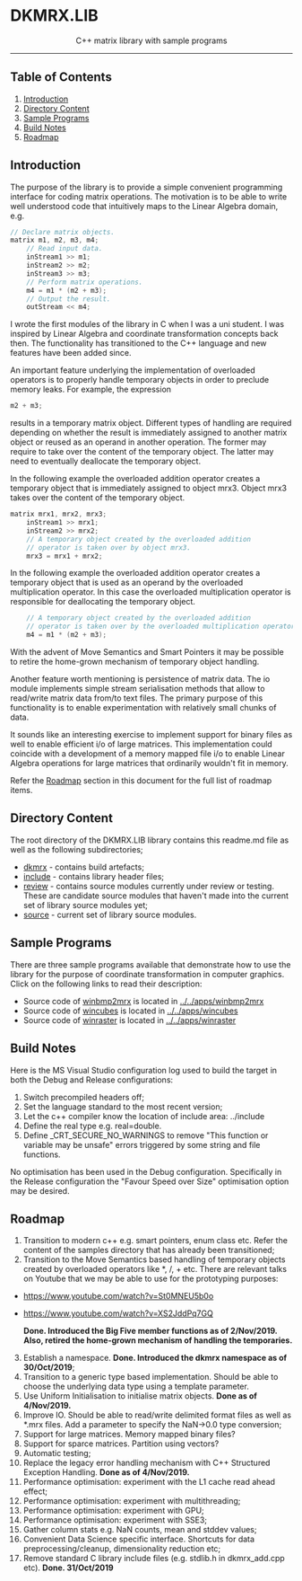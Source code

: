 # DKMRX.LIB
<p align="center">C++ matrix library with sample programs</p>

___

## Table of Contents
1. [Introduction](#introduction)
2. [Directory Content](#directory-content)
3. [Sample Programs](#sample-programs)
4. [Build Notes](#build-notes)
5. [Roadmap](#roadmap)

## Introduction

The purpose of the library is to provide a simple convenient programming interface for coding matrix operations. The motivation is to be able to write well understood code that intuitively maps to the Linear Algebra domain, e.g.
```C++
// Declare matrix objects.
matrix m1, m2, m3, m4;
    // Read input data.
    inStream1 >> m1;
    inStream2 >> m2;
    inStream3 >> m3;
    // Perform matrix operations.
    m4 = m1 * (m2 + m3);
    // Output the result.
    outStream << m4;
```

I wrote the first modules of the library in C when I was a uni student. I was inspired by Linear Algebra and coordinate transformation concepts back then. The functionality has transitioned to the C++ language and new features have been added since.

 An important feature underlying the implementation of overloaded operators is to properly handle temporary objects in order to preclude memory leaks. For example, the expression
```C++
m2 + m3;
```
results in a temporary matrix object. Different types of handling are required depending on whether the result is immediately assigned to another matrix object or reused as an operand in another operation. The former may require to take over the content of the temporary object. The latter may need to eventually deallocate the temporary object.

In the following example the overloaded addition operator creates a temporary object that is immediately assigned to object mrx3. Object mrx3 takes over the content of the temporary object.
```C++
matrix mrx1, mrx2, mrx3;
	inStream1 >> mrx1;
	inStream2 >> mrx2;
	// A temporary object created by the overloaded addition
	// operator is taken over by object mrx3.
	mrx3 = mrx1 + mrx2;
```

In the following example the overloaded addition operator creates a temporary object that is used as an operand by the overloaded multiplication operator. In this case the overloaded multiplication operator is responsible for deallocating the temporary object.
```C++
	// A temporary object created by the overloaded addition
	// operator is taken over by the overloaded multiplication operator.
	m4 = m1 * (m2 + m3);
```

With the advent of Move Semantics and Smart Pointers it may be possible to retire the home-grown mechanism of temporary object handling. 

Another feature worth mentioning is persistence of matrix data. The io module implements simple stream serialisation methods that allow to read/write matrix data from/to text files. The primary purpose of this functionality is to enable experimentation with relatively small chunks of data. 

It sounds like an interesting exercise to implement support for binary files as well to enable efficient i/o of large matrices. This implementation could coincide with a development of a memory mapped file i/o to enable Linear Algebra operations for large matrices that ordinarily wouldn't fit in memory.

Refer the [Roadmap](#roadmap) section in this document for the full list of roadmap items.


## Directory Content
 The root directory of the DKMRX.LIB library contains this readme.md file as well as the following subdirectories;

 * [dkmrx](dkmrx) - contains build artefacts;
 * [include](include) - contains library header files;
 * [review](review) - contains source modules currently under review or testing. These are candidate source modules that haven't made into the current set of library source modules yet;
 * [source](source) - current set of library source modules.


## Sample Programs

There are three sample programs available that demonstrate how to use the library for the purpose of coordinate transformation in computer graphics. Click on the following links to read their description:
 * Source code of [winbmp2mrx](../../apps/winbmp2mrx) is located in [../../apps/winbmp2mrx](../../apps/winbmp2mrx)
 * Source code of [wincubes](../../apps/wincubes) is located in [../../apps/wincubes](../../apps/wincubes)
 * Source code of [winraster](../../apps/winraster) is located in [../../apps/winraster](../../apps/winraster)
 
## Build Notes

Here is the MS Visual Studio configuration log used to build the target in both the Debug and Release configurations:
1. Switch precompiled headers off;
2. Set the language standard to the most recent version;
3. Let the c++ compiler know the location of include area: ../include
4. Define the real type e.g. real=double.
5. Define _CRT_SECURE_NO_WARNINGS to remove "This function or variable may be unsafe" errors triggered by some string and file functions.

No optimisation has been used in the Debug configuration. Specifically in the Release configuration the "Favour Speed over Size" optimisation option may be desired.

## Roadmap

1. Transition to modern c++ e.g. smart pointers, enum class etc. Refer the content of the samples directory that has already been transitioned;
2. Transition to the Move Semantics based handling of temporary objects created by overloaded operators like *, /, + etc. There are relevant talks on Youtube that we may be able to use for the prototyping purposes:
 - https://www.youtube.com/watch?v=St0MNEU5b0o
 - https://www.youtube.com/watch?v=XS2JddPq7GQ
 
   **Done. Introduced the Big Five member functions as of 2/Nov/2019. Also, retired the home-grown mechanism of handling the temporaries.**

3. Establish a namespace. **Done. Introduced the dkmrx namespace as of 30/Oct/2019**;
4. Transition to a generic type based implementation. Should be able to choose the underlying data type using a template parameter.
5. Use Uniform Initialisation to initialise matrix objects. **Done as of 4/Nov/2019.**
6. Improve IO. Should be able to read/write delimited format files as well as *.mrx files. Add a parameter to specify the NaN->0.0 type conversion;
7. Support for large matrices. Memory mapped binary files?
8. Support for sparce matrices. Partition using vectors?
9. Automatic testing;
10. Replace the legacy error handling mechanism with C++ Structured Exception Handling. **Done as of 4/Nov/2019.**
11. Performance optimisation: experiment with the L1 cache read ahead effect;
12. Performance optimisation: experiment with multithreading;
13. Performance optimisation: experiment with GPU;
14. Performance optimisation: experiment with SSE3;
15. Gather column stats e.g. NaN counts, mean and stddev values;
16. Convenient Data Science specific interface. Shortcuts for data preprocessing/cleanup, dimensionality reduction etc;
17. Remove standard C library include files (e.g. stdlib.h in dkmrx_add.cpp etc). **Done. 31/Oct/2019**
